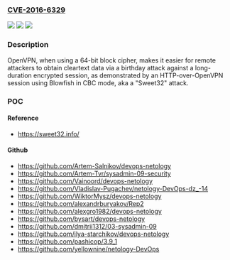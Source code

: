 ### [CVE-2016-6329](https://cve.mitre.org/cgi-bin/cvename.cgi?name=CVE-2016-6329)
![](https://img.shields.io/static/v1?label=Product&message=n%2Fa&color=blue)
![](https://img.shields.io/static/v1?label=Version&message=n%2Fa&color=blue)
![](https://img.shields.io/static/v1?label=Vulnerability&message=n%2Fa&color=brighgreen)

### Description

OpenVPN, when using a 64-bit block cipher, makes it easier for remote attackers to obtain cleartext data via a birthday attack against a long-duration encrypted session, as demonstrated by an HTTP-over-OpenVPN session using Blowfish in CBC mode, aka a "Sweet32" attack.

### POC

#### Reference
- https://sweet32.info/

#### Github
- https://github.com/Artem-Salnikov/devops-netology
- https://github.com/Artem-Tvr/sysadmin-09-security
- https://github.com/Vainoord/devops-netology
- https://github.com/Vladislav-Pugachev/netology-DevOps-dz_-14
- https://github.com/WiktorMysz/devops-netology
- https://github.com/alexandrburyakov/Rep2
- https://github.com/alexgro1982/devops-netology
- https://github.com/bysart/devops-netology
- https://github.com/dmitrii1312/03-sysadmin-09
- https://github.com/ilya-starchikov/devops-netology
- https://github.com/pashicop/3.9_1
- https://github.com/yellownine/netology-DevOps

